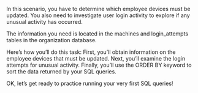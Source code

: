 In this scenario, you have to determine which employee devices must be updated. You also need to investigate user login activity to explore if any unusual activity has occurred.

The information you need is located in the machines and login_attempts tables in the organization database.

Here’s how you’ll do this task: First, you’ll obtain information on the employee devices that must be updated. Next, you’ll examine the login attempts for unusual activity. Finally, you’ll use the ORDER BY keyword to sort the data returned by your SQL queries.

OK, let’s get ready to practice running your very first SQL queries!
